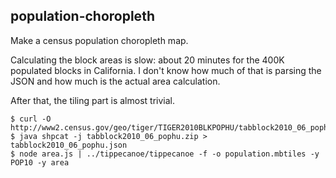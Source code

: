population-choropleth
---------------------

Make a census population choropleth map.

Calculating the block areas is slow: about 20 minutes for the 400K
populated blocks in California. I don't know how much of that is
parsing the JSON and how much is the actual area calculation.

After that, the tiling part is almost trivial.

    $ curl -O http://www2.census.gov/geo/tiger/TIGER2010BLKPOPHU/tabblock2010_06_pophu.zip
    $ java shpcat -j tabblock2010_06_pophu.zip > tabblock2010_06_pophu.json
    $ node area.js | ../tippecanoe/tippecanoe -f -o population.mbtiles -y POP10 -y area
